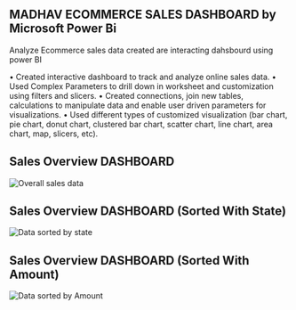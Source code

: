 ## MADHAV ECOMMERCE SALES DASHBOARD by Microsoft Power Bi
Analyze Ecommerce sales data created are interacting dahsbourd using power BI

• Created interactive dashboard to track and analyze online sales data.
• Used Complex Parameters to drill down in worksheet and customization using filters and slicers.
• Created connections, join new tables, calculations to manipulate data and enable user driven parameters for visualizations.
• Used different types of customized visualization (bar chart, pie chart, donut chart, clustered bar chart, scatter chart, line chart, area chart, map, slicers, etc).

## Sales Overview DASHBOARD
![Overall sales data](https://github.com/adhishbiju2000/Microsoft-PowerBI-MADHAV-ECOMMERCE-SALE-DASHBOARD/assets/156699315/ef72d008-5475-40e9-8ebe-f9cc2be7dbc2)


## Sales Overview DASHBOARD (Sorted With State)
![Data sorted by state](https://github.com/adhishbiju2000/Microsoft-PowerBI-MADHAV-ECOMMERCE-SALE-DASHBOARD/assets/156699315/a67b08be-4a9f-42bd-8ac8-a166306ad0d7)


## Sales Overview DASHBOARD (Sorted With Amount)
![Data sorted by Amount](https://github.com/adhishbiju2000/Microsoft-PowerBI-MADHAV-ECOMMERCE-SALE-DASHBOARD/assets/156699315/9ce08209-1b47-47a8-bc9d-166de4d7959c)

